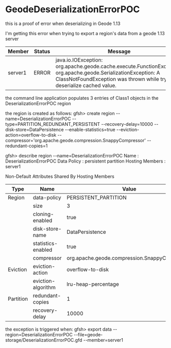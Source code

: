 # GeodeDeserializationErrorPOC
this is a proof of error when deserializing in Geode 1.13

I'm getting this error when trying to export a region's data from a geode 1.13 server

Member  | Status | Message
------- | ------ | ----------------------------------------------------------------------------------------------------------------------------------------------------------------------------------------------
server1 | ERROR  |  java.io.IOException: org.apache.geode.cache.execute.FunctionException: org.apache.geode.SerializationException: A ClassNotFoundException was thrown while trying to deserialize cached value.

the command line application populates 3 entries of Class1 objects in the DeserializationErrorPOC region

the region is created as follows:
gfsh> create region --name=DeserializationErrorPOC --type=PARTITION_REDUNDANT_PERSISTENT --recovery-delay=10000 --disk-store=DataPersistence --enable-statistics=true --eviction-action=overflow-to-disk --compressor='org.apache.geode.compression.SnappyCompressor' --redundant-copies=1

gfsh> describe region --name=DeserializationErrorPOC
Name            : DeserializationErrorPOC
Data Policy     : persistent partition
Hosting Members : server1

Non-Default Attributes Shared By Hosting Members

  Type    |        Name        | Value
--------- | ------------------ | ---------------------------------------------
Region    | data-policy        | PERSISTENT_PARTITION
          | size               | 3
          | cloning-enabled    | true
          | disk-store-name    | DataPersistence
          | statistics-enabled | true
          | compressor         | org.apache.geode.compression.SnappyCompressor
Eviction  | eviction-action    | overflow-to-disk
          | eviction-algorithm | lru-heap-percentage
Partition | redundant-copies   | 1
          | recovery-delay     | 10000

the exception is triggered when:
gfsh> export data --region=DeserializationErrorPOC --file=geode-storage/DeserializationErrorPOC.gfd --member=server1

